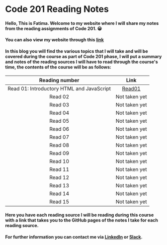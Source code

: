# Code 201 Reading Notes

#### Hello, This is Fatima. Welcome to my website where I will share my notes from the reading assignments of Code 201. 😀
#### You can also view my website through this [link](https://fati-ma.github.io/201-reading-notes)

#### In this blog you will find the various topics that I will take and will be covered during the course as part of Code 201 phase, I will put a summary and notes of the reading sources I will have to read through the course's time, the contents of the course will be as follows:

| Reading number | Link |
| :---: | :-----------: |
| Read 01: Introductory HTML and JavaScript | [Read01](https://fati-ma.github.io/201-reading-notes/class-01) |
| Read 02  | Not taken yet |
| Read 03  | Not taken yet |
| Read 04  | Not taken yet |
| Read 05  | Not taken yet |
| Read 06  | Not taken yet |
| Read 07  | Not taken yet |
| Read 08  | Not taken yet |
| Read 09  | Not taken yet |
| Read 10  | Not taken yet |
| Read 11  | Not taken yet |
| Read 12  | Not taken yet |
| Read 13  | Not taken yet |
| Read 14  | Not taken yet |
| Read 15  | Not taken yet |

#### Here you have each reading source I will be reading during this course with a link that takes you to the GitHub pages of the notes I take for each reading source.

#### For further information you can contact me via [LinkedIn](linkedin.com/in/fatima-atiyya-9a0a471b1) or [Slack](ltuc-asac.slack.com).
